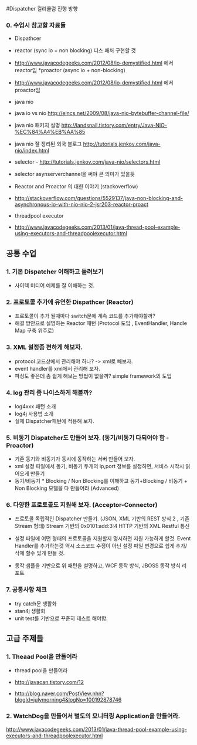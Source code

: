 #Dispatcher 컬리큘럼 진행 방향

### 0. 수업시 참고할 자료들 
* Dispathcer
 * reactor (sync io + non blocking) 디스 패처 구현할 것 
  * http://www.javacodegeeks.com/2012/08/io-demystified.html 에서 reactor임
 *proactor (async io + non-blocking)
  * http://www.javacodegeeks.com/2012/08/io-demystified.html 에서 proactor임


* java nio

 * java io vs nio http://eincs.net/2009/08/java-nio-bytebuffer-channel-file/
 * java nio 패키지 설명 http://landsnail.tistory.com/entry/Java-NIO-%EC%84%A4%EB%AA%85
 * java nio 잘 정리된 외국 블로그 http://tutorials.jenkov.com/java-nio/index.html
 * selector - http://tutorials.jenkov.com/java-nio/selectors.html
 * selector asynserverchannel을 써야 큰 의미가 있을듯


* Reactor and Proactor 의 대한 이야기 (stackoverflow)
 * http://stackoverflow.com/questions/5529137/java-non-blocking-and-asynchronous-io-with-nio-nio-2-jsr203-reactor-proact

* threadpool executor
 * http://www.javacodegeeks.com/2013/01/java-thread-pool-example-using-executors-and-threadpoolexecutor.html

## 공통 수업

### 1. 기본 Dispatcher 이해하고 돌려보기
* 사이텍 미디어 예제를 잘 이해하는 것. 


### 2. 프로토콜 추가에 유연한 Dispathcer (Reactor)
* 프로토콜이 추가 될때마다 switch문에 계속 코드를 추가해야할까? 
* 해결 방안으로 설명하는 Reactor 패턴 (Protocol 도입 , EventHandler, Handle Map 구축 위주로) 

### 3. XML 설정좀 편하게 해보자. 
* protocol 코드상에서 관리해야 하나?  -> xml로 빼보자. 
* event handler를 xml에서 관리해 보자. 
* 파싱도 좋은데 좀 쉽게 해보는 방법이 없을까? simple framework의 도입

### 4. log 관리 좀 나이스하게 해볼까?
* log4xxx 패턴 소개
* log4j 사용법 소개 
* 실제 Dispatcher패턴에 적용해 보자. 

### 5. 비동기 Dispatcher도 만들어 보자. (동기/비동기 다되어야 함 - Proactor)
* 기존 동기와 비동기가 동시에 동작하는 서버 만들어 보자. 
* xml 설정 파일에서 동기, 비동기 두개의 ip,port 정보를 설정하면, 서비스 시작시 읽어오게 만들기
* 동기/비동기 * Blocking / Non Blocking를 이해하고 동기+Blocking / 비동기 + Non Blocking 모델을 다 만들어라 (Advanced) 


### 6. 다양한 프로토콜도 지원해 보자. (Acceptor-Connector)
* 프로토콜 독립적인 Dispatcher 만들기. (JSON, XML 기반의 REST 방식 2 , 기존 Stream 형태)
  Stream 기반의 0x0101:add:3:4 
  HTTP 기반의 XML Restful 통신  

* 설정 파일에 어떤 형태의 프로토콜을 지원할지 명시하면 지원 가능하게 할것.
   Event Handler를 추가하는것 역시 소스코드 수정이 아닌 설정 파일 변경으로 쉽게 추가/삭제 할수 있게 만들 것. 

* 동작 샘플을 기반으로 위 패턴을 설명하고, WCF 동작 방식, JBOSS 동작 방식 리포트



### 7. 공통사항 체크
* try catch문 생활화
* stan4j 생활화
* unit test를 기반으로 꾸준히 테스트 해야함.


## 고급 주제들 

### 1. Theaad Pool을 만들어라 
* thread pool을 만들어라 

* http://javacan.tistory.com/12 
* http://blog.naver.com/PostView.nhn?blogId=julymorning4&logNo=100192878746 

### 2. WatchDog을 만들어서 별도의 모니터링 Application을 만들어라. 
http://www.javacodegeeks.com/2013/01/java-thread-pool-example-using-executors-and-threadpoolexecutor.html



